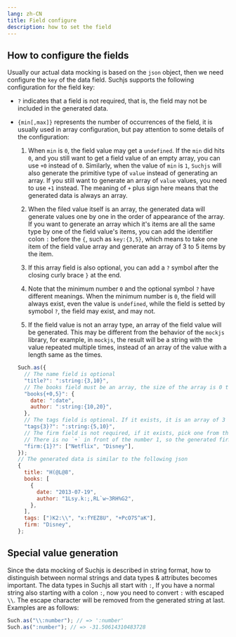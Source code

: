 ```yaml
---
lang: zh-CN
title: Field configure
description: how to set the field
---
```


## How to configure the fields

Usually our actual data mocking is based on the `json` object, then we need configure the `key` of the data field. Suchjs supports the following configuration for the field key:

- `?` indicates that a field is not required, that is, the field may not be included in the generated data.

- `{min[,max]}` represents the number of occurrences of the field, it is usually used in array configuration, but pay attention to some details of the configuration:

  1. When `min` is `0`, the field value may get a `undefined`. If the `min` did hits `0`, and you still want to get a field value of an empty array, you can use `+0` instead of `0`. Similarly, when the value of `min` is `1`, `Suchjs` will also generate the primitive type of `value` instead of generating an array. If you still want to generate an array of `value` values, you need to use `+1` instead. The meaning of `+` plus sign here means that the generated data is always an array.

  2. When the filed value itself is an array, the generated data will generate values ​​one by one in the order of appearance of the array. If you want to generate an array which it's items are all the same type by one of the field value's items, you can add the identifier colon `:` before the `{`, such as `key:{3,5}`, which means to take one item of the field value array and generate an array of 3 to 5 items by the item.

  3. If this array field is also optional, you can add a `?` symbol after the closing curly brace `}` at the end.

  4. Note that the minimum number `0` and the optional symbol `?` have different meanings. When the minimum number is `0`, the field will always exist, even the value is `undefined`, while the field is setted by symobol `?`, the field may exist, and may not.

  5. If the field value is not an array type, an array of the field value will be generated. This may be different from the behavior of the `mockjs` library, for example, in `mockjs`, the result will be a string with the value repeated multiple times, instead of an array of the value with a length same as the times.

  ```javascript
  Such.as({
    // The name field is optional
    "title?": ":string:{3,10}",
    // The books field must be an array, the size of the array is 0 to 5
    "books{+0,5}": {
      date: ":date",
      author: ":string:{10,20}",
    },
    // The tags field is optional. If it exists, it is an array of 3 strings
    "tags{3}?": ":string:{5,10}",
    // The firm field is not required, if it exists, pick one from the array value
    // There is no `+` in front of the number 1, so the generated firm field data is a string
    "firm:{1}?": ["Netflix", "Disney"],
  });
  // The generated data is similar to the following json
  {
    title: "H(@L@8",
    books: [
      {
        date: "2013-07-19",
        author: "1Lsy.k:;,RL`w~3RH%G2",
      },
    ],
    tags: [")K2:\\", "x:fYEZ8U", "+PcO7S^aK"],
    firm: "Disney",
  };
  ```

## Special value generation

Since the data mocking of Suchjs is described in string format, how to distinguish between normal strings and data types & attributes becomes important. The data types in Suchjs all start with `:`, If you have a normal string also starting with a colon `:`, now you need to convert `:` with escaped `\\`. The escape character will be removed from the generated string at last. Examples are as follows:

```javascript
Such.as("\\:number"); // => ':number'
Such.as(":number"); // => -31.50614310483728
```
